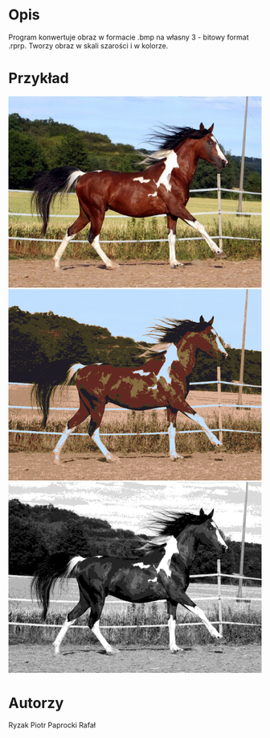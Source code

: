 # Opis
Program konwertuje obraz w formacie .bmp na własny 3 - bitowy format .rprp. Tworzy obraz w skali szarości i w kolorze.

# Przykład 
![alt text](https://raw.githubusercontent.com/RafalPaprocki/ImageFormatConverter/master/Results/h.bmp)![alt text](https://raw.githubusercontent.com/RafalPaprocki/ImageFormatConverter/master/Results/h1.bmp)![alt text](https://raw.githubusercontent.com/RafalPaprocki/ImageFormatConverter/master/Results/h2.bmp)
# Autorzy
Ryzak Piotr
Paprocki Rafał

